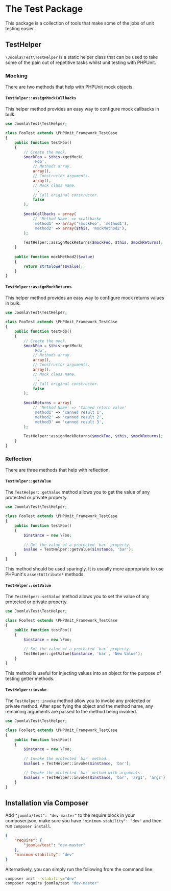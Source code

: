 # The Test Package

This package is a collection of tools that make some of the jobs of unit testing easier.

## TestHelper

`\Joomla\Test\TestHelper` is a static helper class that can be used to take some of the pain out of repetitive tasks whilst unit testing with PHPUnit.

### Mocking

There are two methods that help with PHPUnit mock objects.

#### `TestHelper::assignMockCallbacks`

This helper method provides an easy way to configure mock callbacks in bulk.

```php
use Joomla\Test\TestHelper;

class FooTest extends \PHPUnit_Framework_TestCase
{
	public function testFoo()
	{
		// Create the mock.
		$mockFoo = $this->getMock(
			'Foo',
			// Methods array.
			array(),
			// Constructor arguments.
			array(),
			// Mock class name.
			'',
			// Call original constructor.
			false
		);
		
		$mockCallbacks = array(
			// 'Method Name' => <callback>
			'method1' => array('\mockFoo', 'method1'),
			'method2' => array($this, 'mockMethod2'),
		);
		
		TestHelper::assignMockReturns($mockFoo, $this, $mockReturns);
	}
	
	public function mockMethod2($value)
	{
		return strtolower($value);
	}
}

```

#### `TestHelper::assignMockReturns`

This helper method provides an easy way to configure mock returns values in bulk.

```php
use Joomla\Test\TestHelper;

class FooTest extends \PHPUnit_Framework_TestCase
{
	public function testFoo()
	{
		// Create the mock.
		$mockFoo = $this->getMock(
			'Foo',
			// Methods array.
			array(),
			// Constructor arguments.
			array(),
			// Mock class name.
			'',
			// Call original constructor.
			false
		);
		
		$mockReturns = array(
			// 'Method Name' => 'Canned return value'
			'method1' => 'canned result 1',
			'method2' => 'canned result 2',
			'method3' => 'canned result 3',
		);
		
		TestHelper::assignMockReturns($mockFoo, $this, $mockReturns);
	}
}

```

### Reflection

There are three methods that help with reflection.

#### `TestHelper::getValue`

The `TestHelper::getValue` method allows you to get the value of any protected or private property.

```php
use Joomla\Test\TestHelper;

class FooTest extends \PHPUnit_Framework_TestCase
{
	public function testFoo()
	{
		$instance = new \Foo;
		
		// Get the value of a protected `bar` property.
		$value = TestHelper::getValue($instance, 'bar');
	}
}

```

This method should be used sparingly. It is usually more appropriate to use PHPunit's `assertAttribute*` methods.

#### `TestHelper::setValue`

The `TestHelper::setValue` method allows you to set the value of any protected or private property.

```php
use Joomla\Test\TestHelper;

class FooTest extends \PHPUnit_Framework_TestCase
{
	public function testFoo()
	{
		$instance = new \Foo;
		
		// Set the value of a protected `bar` property.
		TestHelper::getValue($instance, 'bar', 'New Value');
	}
}

```

This method is useful for injecting values into an object for the purpose of testing getter methods.

#### `TestHelper::invoke`

The `TestHelper::invoke` method allow you to invoke any protected or private method. After specifying the object and the method name, any remaining arguments are passed to the method being invoked.

```php
use Joomla\Test\TestHelper;

class FooTest extends \PHPUnit_Framework_TestCase
{
	public function testFoo()
	{
		$instance = new \Foo;
		
		// Invoke the protected `bar` method.
		$value1 = TestHelper::invoke($instance, 'bar');

		// Invoke the protected `bar` method with arguments.
		$value2 = TestHelper::invoke($instance, 'bar', 'arg1', 'arg2');
	}
}
```

## Installation via Composer

Add `"joomla/test": "dev-master"` to the require block in your composer.json, make sure you have `"minimum-stability": "dev"` and then run `composer install`.

```json
{
	"require": {
		"joomla/test": "dev-master"
	},
	"minimum-stability": "dev"
}
```

Alternatively, you can simply run the following from the command line:

```sh
composer init --stability="dev"
composer require joomla/test "dev-master"
```
